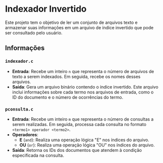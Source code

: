 # Indexador Invertido

Este projeto tem o objetivo de ler um conjunto de arquivos texto e armazenar suas informações em um arquivo de índice invertido que pode ser consultado pelo usuário.

## Informações

### `indexador.c`

- **Entrada**: Recebe um inteiro `n` que representa o número de arquivos de texto a serem indexados. Em seguida, recebe os nomes desses arquivos.
- **Saída**: Gera um arquivo binário contendo o índice invertido. Este arquivo inclui informações sobre cada termo nos arquivos de entrada, como o ID do documento e o número de ocorrências do termo.

### `pconsulta.c`

- **Entrada**: Recebe um inteiro `m` que representa o número de consultas a serem realizadas. Em seguida, processa cada consulta no formato `<termo1> operador <termo2>`.
- **Operadores**:
  - **E** (`and`): Realiza uma operação lógica "E" nos índices do arquivo.
  - **OU** (`or`): Realiza uma operação lógica "OU" nos índices do arquivo.
- **Saída**: Retorna os IDs dos documentos que atendem à condição especificada na consulta.
